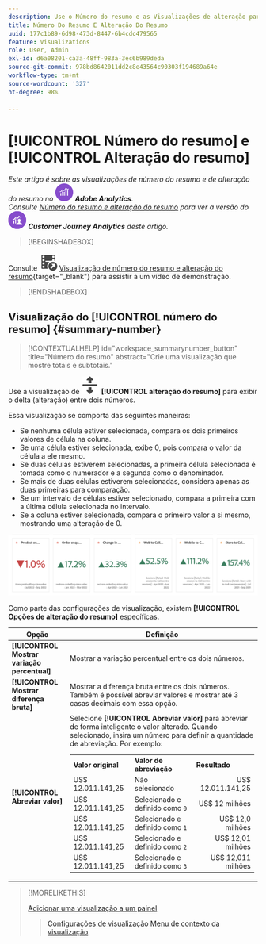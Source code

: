 ```yaml
---
description: Use o Número do resumo e as Visualizações de alteração para exibir pontos de dados importantes em um projeto.
title: Número Do Resumo E Alteração Do Resumo
uuid: 177c1b89-6d98-473d-8447-6b4cdc479565
feature: Visualizations
role: User, Admin
exl-id: d6a08201-ca3a-48ff-983a-3ec6b989deda
source-git-commit: 978bd8642011dd2c8e43564c90303f194689a64e
workflow-type: tm+mt
source-wordcount: '327'
ht-degree: 98%

---
```


# [!UICONTROL Número do resumo] e [!UICONTROL Alteração do resumo]

_Este artigo é sobre as visualizações de número do resumo e de alteração do resumo no_ ![AdobeAnalytics](/help/assets/icons/AdobeAnalytics.svg) _**Adobe Analytics**._<br/>_Consulte [Número do resumo e alteração do resumo](https://experienceleague.adobe.com/pt-br/docs/analytics-platform/using/cja-workspace/visualizations/summary-number-change) para ver a versão do_ ![CustomerJourneyAnalytics](/help/assets/icons/CustomerJourneyAnalytics.svg) _**Customer Journey Analytics** deste artigo._


>[!BEGINSHADEBOX]

Consulte ![VideoCheckedOut](/help/assets/icons/VideoCheckedOut.svg) [Visualização de número do resumo e alteração do resumo](https://video.tv.adobe.com/v/335564/?quality=12){target=&#34;_blank&#34;} para assistir a um vídeo de demonstração.

>[!ENDSHADEBOX]


## Visualização do [!UICONTROL número do resumo] {#summary-number}

<!-- markdownlint-disable MD034 -->

>[!CONTEXTUALHELP]
>id="workspace_summarynumber_button"
>title="Número do resumo"
>abstract="Crie uma visualização que mostre totais e subtotais."

<!-- markdownlint-enable MD034 -->


Use a visualização de ![MoveUpDown](/help/assets/icons/MoveUpDown.svg) **[!UICONTROL alteração do resumo]** para exibir o delta (alteração) entre dois números. <!-- This is applicable for AA, not CJA: The green and red color of the Summary Change can be controlled through [custom event polarity](https://experienceleague.adobe.com/docs/analytics/admin/admin-tools/success-events/success-event.html) or a calculated metric's [Show Upward Trend As](https://experienceleague.adobe.com/docs/analytics/components/calculated-metrics/calcmetric-workflow/cm-build-metrics.html) option.-->

<!--
The green and red color of the Summary Change can be controlled through [custom event polarity](https://experienceleague.adobe.com/docs/analytics/admin/admin/c-manage-report-suites/c-edit-report-suites/conversion-var-admin/c-success-events/success-event.md) or a calculated metric's [Show Upward Trend As](https://experienceleague.adobe.com/docs/analytics/components/calculated-metrics/calcmetric-workflow/cm-build-metrics.html) option.
-->

Essa visualização se comporta das seguintes maneiras:

* Se nenhuma célula estiver selecionada, compara os dois primeiros valores de célula na coluna.
* Se uma célula estiver selecionada, exibe 0, pois compara o valor da célula a ele mesmo.
* Se duas células estiverem selecionadas, a primeira célula selecionada é tomada como o numerador e a segunda como o denominador.
* Se mais de duas células estiverem selecionadas, considera apenas as duas primeiras para comparação.
* Se um intervalo de células estiver selecionado, compara a primeira com a última célula selecionada no intervalo.
* Se a coluna estiver selecionada, compara o primeiro valor a si mesmo, mostrando uma alteração de 0.


![Visualização de alteração do resumo, mostrando o delta entre dois números.](assets/summary-change.png)


Como parte das configurações de visualização, existem **[!UICONTROL Opções de alteração do resumo]** específicas.

| Opção | Definição |
|--- |--- |
| **[!UICONTROL Mostrar variação percentual]** | Mostrar a variação percentual entre os dois números. |
| **[!UICONTROL Mostrar diferença bruta]** | Mostrar a diferença bruta entre os dois números. Também é possível abreviar valores e mostrar até 3 casas decimais com essa opção. |
| **[!UICONTROL Abreviar valor]** | Selecione **[!UICONTROL Abreviar valor]** para abreviar de forma inteligente o valor alterado. Quando selecionado, insira um número para definir a quantidade de abreviação. Por exemplo:<br/><table><tr><td>**Valor original**</td><td>**Valor de abreviação**</td><td>**Resultado**</td></tr><tr><td>US$ 12.011.141,25</td><td>Não selecionado</td><td  align="right">US$ 12.011.141,25</td></tr><tr><td>US$ 12.011.141,25</td><td>Selecionado e definido como `0`</td><td align="right">US$ 12 milhões</td></tr><tr><td>US$ 12.011.141,25</td><td> Selecionado e definido como `1`</td><td  align="right">US$ 12,0 milhões</td></tr><tr><td>US$ 12.011.141,25</td><td>Selecionado e definido como `2`</td><td align="right">US$ 12,01 milhões</td></tr><tr><td>US$ 12.011.141,25</td><td>Selecionado e definido como `3`</td><td align="right">US$ 12,011 milhões</td></tr></table> |

>[!MORELIKETHIS]
>
>[Adicionar uma visualização a um painel](/help/analyze/analysis-workspace/visualizations/freeform-analysis-visualizations.md#add-visualizations-to-a-panel)
>>[Configurações de visualização](/help/analyze/analysis-workspace/visualizations/freeform-analysis-visualizations.md#settings)
>>[Menu de contexto da visualização](/help/analyze/analysis-workspace/visualizations/freeform-analysis-visualizations.md#context-menu)
>

